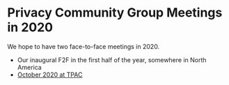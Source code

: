 # Privacy Community Group Meetings in 2020

We hope to have two face-to-face meetings in 2020.

* Our inaugural F2F in the first half of the year, somewhere in North
  America
* [October 2020 at TPAC](10-vancouver)
